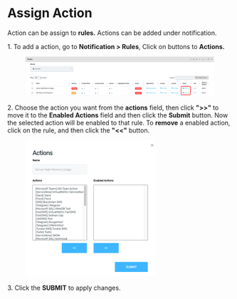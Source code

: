 # Assign Action

Action can be assign to **rules.** Actions can be added under notification.&#x20;

1\.      To add a action, go to **Notification > Rules**, Click on buttons to **Actions.**

<figure><img src="../../../.gitbook/assets/image (272).png" alt=""><figcaption></figcaption></figure>

2\.      Choose the action you want from the **actions** field, then click **">>"** to move it to the **Enabled Actions** field and then click the **Submit** button. Now the selected action will be enabled to that rule. To **remove** a enabled action, click on the rule, and then click the **"<<"** button.

<div align="left">

<figure><img src="../../../.gitbook/assets/image (273).png" alt="" width="294"><figcaption></figcaption></figure>

</div>

3\.       Click the **SUBMIT** to apply changes.

